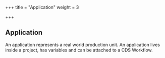 +++
title = "Application"
weight = 3

+++

## Application

An application represents a real world production unit. An application lives inside a project, has variables and can be attached to a CDS Workflow.
